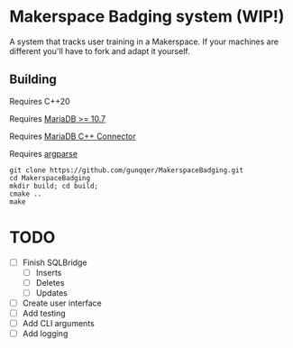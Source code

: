 # Makerspace Badging system (WIP!)
A system that tracks user training in a Makerspace. If your machines are different you'll have to fork and adapt it yourself.

## Building
Requires C++20

Requires [MariaDB >= 10.7](https://mariadb.com/downloads/)

Requires [MariaDB C++ Connector](https://mariadb.com/docs/skysql/connect/programming-languages/cpp/)

Requires [argparse](https://github.com/jamolnng/argparse)

```
git clone https://github.com/gunqqer/MakerspaceBadging.git
cd MakerspaceBadging
mkdir build; cd build;
cmake ..
make
```

# TODO
- [ ] Finish SQLBridge
	- [ ] Inserts
	- [ ] Deletes
	- [ ] Updates
- [ ] Create user interface
- [ ] Add testing
- [ ] Add CLI arguments
- [ ] Add logging
